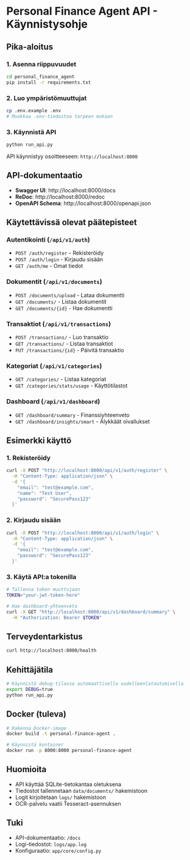 # Personal Finance Agent API - Käynnistysohje

## Pika-aloitus

### 1. Asenna riippuvuudet
```bash
cd personal_finance_agent
pip install -r requirements.txt
```

### 2. Luo ympäristömuuttujat
```bash
cp .env.example .env
# Muokkaa .env-tiedostoa tarpeen mukaan
```

### 3. Käynnistä API
```bash
python run_api.py
```

API käynnistyy osoitteeseen: `http://localhost:8000`

## API-dokumentaatio

- **Swagger UI**: http://localhost:8000/docs
- **ReDoc**: http://localhost:8000/redoc
- **OpenAPI Schema**: http://localhost:8000/openapi.json

## Käytettävissä olevat päätepisteet

### Autentikointi (`/api/v1/auth`)
- `POST /auth/register` - Rekisteröidy
- `POST /auth/login` - Kirjaudu sisään
- `GET /auth/me` - Omat tiedot

### Dokumentit (`/api/v1/documents`)
- `POST /documents/upload` - Lataa dokumentti
- `GET /documents/` - Listaa dokumentit
- `GET /documents/{id}` - Hae dokumentti

### Transaktiot (`/api/v1/transactions`)
- `POST /transactions/` - Luo transaktio
- `GET /transactions/` - Listaa transaktiot
- `PUT /transactions/{id}` - Päivitä transaktio

### Kategoriat (`/api/v1/categories`)
- `GET /categories/` - Listaa kategoriat
- `GET /categories/stats/usage` - Käyttötilastot

### Dashboard (`/api/v1/dashboard`)
- `GET /dashboard/summary` - Finanssiyhteenveto
- `GET /dashboard/insights/smart` - Älykkäät oivallukset

## Esimerkki käyttö

### 1. Rekisteröidy
```bash
curl -X POST "http://localhost:8000/api/v1/auth/register" \
  -H "Content-Type: application/json" \
  -d '{
    "email": "test@example.com",
    "name": "Test User",
    "password": "SecurePass123"
  }'
```

### 2. Kirjaudu sisään
```bash
curl -X POST "http://localhost:8000/api/v1/auth/login" \
  -H "Content-Type: application/json" \
  -d '{
    "email": "test@example.com",
    "password": "SecurePass123"
  }'
```

### 3. Käytä API:a tokenilla
```bash
# Tallenna token muuttujaan
TOKEN="your-jwt-token-here"

# Hae dashboard-yhteenveto
curl -X GET "http://localhost:8000/api/v1/dashboard/summary" \
  -H "Authorization: Bearer $TOKEN"
```

## Terveydentarkistus

```bash
curl http://localhost:8000/health
```

## Kehittäjätila

```bash
# Käynnistä debug-tilassa automaattisella uudelleenlatautumisella
export DEBUG=true
python run_api.py
```

## Docker (tuleva)

```bash
# Rakenna Docker-image
docker build -t personal-finance-agent .

# Käynnistä kontainer
docker run -p 8000:8000 personal-finance-agent
```

## Huomioita

- API käyttää SQLite-tietokantaa oletuksena
- Tiedostot tallennetaan `data/documents/` hakemistoon
- Logit kirjoitetaan `logs/` hakemistoon
- OCR-palvelu vaatii Tesseract-asennuksen

## Tuki

- API-dokumentaatio: `/docs`
- Logi-tiedostot: `logs/app.log`
- Konfiguraatio: `app/core/config.py` 